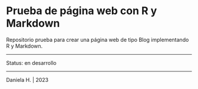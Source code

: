 # Prueba de página web con R y Markdown

Repositorio prueba para crear una página web de tipo Blog implementando R y Markdown.

---

Status: en desarrollo

---
Daniela H. | 2023
